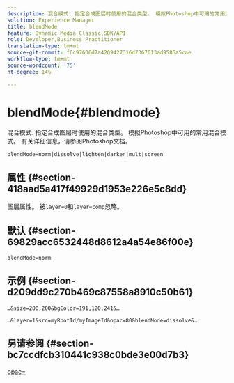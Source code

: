 ```yaml
---
description: 混合模式. 指定合成图层时使用的混合类型。 模拟Photoshop中可用的常用混合模式。 有关详细信息，请参阅Photoshop文档。
solution: Experience Manager
title: blendMode
feature: Dynamic Media Classic,SDK/API
role: Developer,Business Practitioner
translation-type: tm+mt
source-git-commit: f6c97606d7a4209427316d7367013ad9585a5cae
workflow-type: tm+mt
source-wordcount: '75'
ht-degree: 14%

---
```



# blendMode{#blendmode}

混合模式. 指定合成图层时使用的混合类型。 模拟Photoshop中可用的常用混合模式。 有关详细信息，请参阅Photoshop文档。

`blendMode=norm|dissolve|lighten|darken|mult|screen`

## 属性 {#section-418aad5a417f49929d1953e226e5c8dd}

图层属性。 被`layer=0`和`layer=comp`忽略。

## 默认 {#section-69829acc6532448d8612a4a54e86f00e}

`blendMode=norm`

## 示例 {#section-d209dd9c270b469c87558a8910c50b61}

`…&size=200,200&bgColor=191,120,241&…`

`…&layer=1&src=myRootId/myImageId&opac=80&blendMode=dissolve&…`

## 另请参阅 {#section-bc7ccdfcb310441c938c0bde3e00d7b3}

[opac=](../../../../../is-api/http-ref/image-serving-api-ref/c-http-protocol-reference/c-command-reference/r-opac.md#reference-d2269b51aca34599a08d0a46ee5c27e5)

